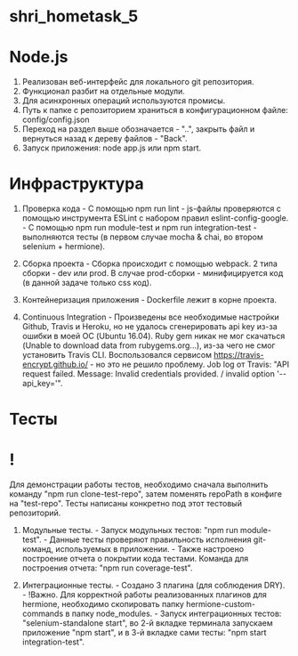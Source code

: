 # shri_hometask_5

# Node.js
  1. Реализован веб-интерфейс для локального git репозитория.
  2. Функционал разбит на отдельные модули.
  3. Для асинхронных операций используются промисы.
  4. Путь к папке с репозиторием храниться в конфигурационном файле: config/config.json
  5. Переход на раздел выше обозначается - "..", закрыть файл и вернуться назад к дереву файлов - "Back".
  6. Запуск приложения: node app.js или npm start.


# Инфраструктура
  1. Проверка кода
    - С помощью npm run lint - js-файлы проверяются с помощью инструмента ESLint с набором правил eslint-config-google. 
    - С помощью npm run module-test и npm run integration-test - выполняются тесты (в первом случае mocha & chai, во втором selenium + hermione).
    
  2. Сборка проекта
    - Сборка происходит с помощью webpack. 2 типа сборки - dev или prod. В случае prod-сборки - минифицируется код (в данной задаче только css код).
  
  3. Контейнеризация приложения
    - Dockerfile лежит в корне проекта.
    
  4. Continuous Integration
    - Произведены все необходимые настройки Github, Travis и Heroku, но не удалось сгенерировать api key из-за ошибки в моей ОС (Ubuntu 16.04). Ruby gem никак не мог скачаться (Unable to download data from rubygems.org...), из-за чего не смог установить Travis CLI. Воспользовался сервисом https://travis-encrypt.github.io/ - но это не решило проблему. Job log от Travis: "API request failed. Message: Invalid credentials provided. / invalid option '--api_key='".

# Тесты
  # ! 
  Для демонстрации работы тестов, необходимо сначала выполнить команду "npm run clone-test-repo", затем поменять repoPath в конфиге на "test-repo". Тесты написаны конкретно под этот тестовый репозиторий.

  1. Модульные тесты.
    - Запуск модульных тестов: "npm run module-test".
    - Данные тесты проверяют правильность исполнения git-команд, используемых в приложении.
    - Также настроено построение отчета о покрытии кода тестами. Команда для построения отчета: "npm run coverage-test".
    
  2. Интеграционные тесты.
    - Создано 3 плагина (для соблюдения DRY).
    - !Важно. Для корректной работы реализованных плагинов для hermione, необходимо скопировать папку hermione-custom-commands в папку node_modules.
    - Запуск интеграционных тестов: "selenium-standalone start", во 2-й вкладке терминала запускаем приложение "npm start", и в 3-й вкладке сами тесты: "npm start integration-test".
